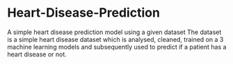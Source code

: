 # Heart-Disease-Prediction
A simple heart disease prediction model using a given dataset
The dataset is a simple heart disease dataset which is analysed, cleaned, trained on a 3 machine learning models and subsequently used to predict if a patient has a heart disease or not.
